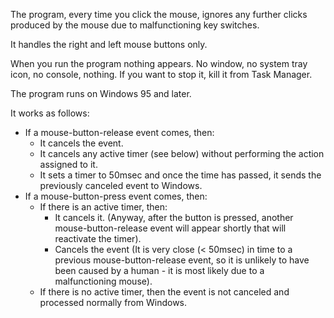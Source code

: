 The program, every time you click the mouse, ignores any further clicks produced by the mouse due to malfunctioning key switches.

It handles the right and left mouse buttons only.

When you run the program nothing appears. No window, no system tray icon, no console, nothing. If you want to stop it, kill it from Task Manager.

The program runs on Windows 95 and later.

It works as follows:
- If a mouse-button-release event comes, then:
  - It cancels the event.
  - It cancels any active timer (see below) without performing the action assigned to it.
  - It sets a timer to 50msec and once the time has passed, it sends the previously canceled event to Windows.
- If a mouse-button-press event comes, then:
  - If there is an active timer, then:
    - It cancels it. (Anyway, after the button is pressed, another mouse-button-release event will appear shortly that will reactivate the timer).
    - Cancels the event (It is very close (< 50msec) in time to a previous mouse-button-release event, so it is unlikely to have been caused by a human - it is most likely due to a malfunctioning mouse).
  - If there is no active timer, then the event is not canceled and processed normally from Windows.
